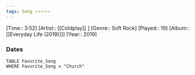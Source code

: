 ```yaml
---
tags: Song ⭐⭐⭐⭐⭐ 
---
```

[Time:: 3:52]
[Artist:: [[Coldplay]] ]
[Genre:: Soft Rock]
[Played:: 19]
[Album:: [[Everyday Life (2019)]]]
[Year:: 2019]
### Dates
````dataview
TABLE Favorite_Song
WHERE Favorite_Song = "Church"
````